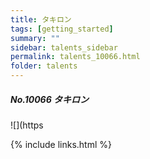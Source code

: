 ```yaml
---
title: タキロン
tags: [getting_started]
summary: ""
sidebar: talents_sidebar
permalink: talents_10066.html
folder: talents
---
```



##### No.10066 タキロン  

![](https




{% include links.html %}
